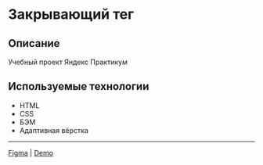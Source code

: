 # Закрывающий тег

## Описание

Учебный проект Яндекс Практикум

## Используемые технологии

- HTML
- CSS
- БЭМ
- Адаптивная вёрстка

---

[Figma](https://www.figma.com/file/ITF6IJ3RniJ2IDOLUVA5im/%D0%97%D0%B0%D0%BA%D1%80%D1%8B%D0%B2%D0%B0%D1%8E%D1%89%D0%B8%D0%B9-%D1%82%D0%B5%D0%B3.-%D0%A4%D0%B8%D0%BD%D0%B0%D0%BB?type=design&mode=design&t=nkn6Dm2QCK4tVwMO-1) | [Demo](https://zakrivayuschiy-teg.nothingisreal.ru/)
